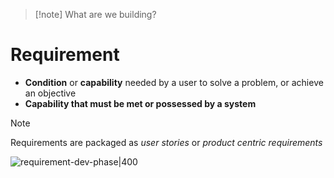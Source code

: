>[!note] What are we building?

# Requirement
- **Condition** or **capability** needed by a user to solve a problem, or achieve an objective
- **Capability that must be met or possessed by a system**

>[!note]
>Requirements are packaged as *user stories* or *product centric requirements*

![requirement-dev-phase|400](Screenshot%202024-08-22%20at%203.17.15%20PM.png)

